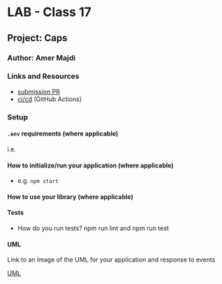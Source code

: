 # LAB - Class 17

## Project: Caps

### Author: Amer Majdi

### Links and Resources

- [submission PR](https://github.com/Amer-401-advanced-javascript/caps/pull/2)
- [ci/cd](https://github.com/Amer-401-advanced-javascript/caps/actions) (GitHub Actions)
<!-- - - [back-end server url](http://xyz.com) (when applicable)
- [front-end application](http://xyz.com) (when applicable) -->

### Setup

#### `.env` requirements (where applicable)

i.e.

<!-- - `PORT` - Port Number
- `MONGODB_URI` - URL to the running mongo instance/db -->

#### How to initialize/run your application (where applicable)

- e.g. `npm start`

#### How to use your library (where applicable)

#### Tests

- How do you run tests? npm run lint and npm run test
<!-- - Any tests of note?
- Describe any tests that you did not complete, skipped, etc -->

#### UML

Link to an image of the UML for your application and response to events

[UML](https://drive.google.com/file/d/1QipZaGmgaLv4Ypo-VXCETFh3IFDCvmFY/view?usp=sharing)
